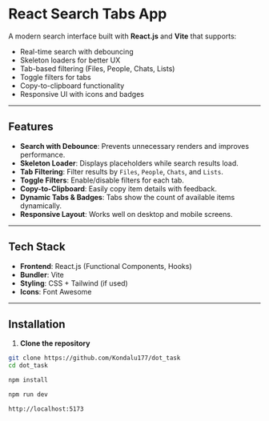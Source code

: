 # React Search Tabs App

A modern search interface built with **React.js** and **Vite** that supports:

- Real-time search with debouncing
- Skeleton loaders for better UX
- Tab-based filtering (Files, People, Chats, Lists)
- Toggle filters for tabs
- Copy-to-clipboard functionality
- Responsive UI with icons and badges

---

## Features

- **Search with Debounce**: Prevents unnecessary renders and improves performance.
- **Skeleton Loader**: Displays placeholders while search results load.
- **Tab Filtering**: Filter results by `Files`, `People`, `Chats`, and `Lists`.
- **Toggle Filters**: Enable/disable filters for each tab.
- **Copy-to-Clipboard**: Easily copy item details with feedback.
- **Dynamic Tabs & Badges**: Tabs show the count of available items dynamically.
- **Responsive Layout**: Works well on desktop and mobile screens.

---

## Tech Stack

- **Frontend**: React.js (Functional Components, Hooks)
- **Bundler**: Vite
- **Styling**: CSS + Tailwind (if used)
- **Icons**: Font Awesome

---

## Installation

1. **Clone the repository**

```bash
git clone https://github.com/Kondalu177/dot_task
cd dot_task

npm install

npm run dev

http://localhost:5173



```
